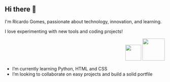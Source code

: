 ## Hi there 👋 
<p>I'm Ricardo Gomes, passionate about technology, innovation, and learning.</p>
<p>I love experimenting with new tools and coding projects!</p>
<p align="right">
  <img src="https://i.pinimg.com/originals/e9/38/d1/e938d18fc07a3ffd16b4864ef2f1308f.gif" width="50">
  <img src="https://i.pinimg.com/originals/e8/2b/e6/e82be6cee446f9b3f8a0b70b2649f679.gif" width="70">
  <ul>
   <li>I’m currently learning Python, HTML and CSS</li>
   <li>I’m looking to collaborate on easy projects and build a solid portfile</li>
  </ul> 
</p>



